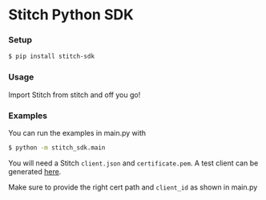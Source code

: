 # Stitch Python SDK
### Setup
```zsh
$ pip install stitch-sdk
```

### Usage
Import Stitch from stitch and off you go!

### Examples
You can run the examples in main.py with
```zsh
$ python -m stitch_sdk.main
```

You will need a Stitch `client.json` and `certificate.pem`.
A test client can be generated [here](https://stitch.money/get-access).

Make sure to provide the right cert path and `client_id` as shown
in main.py
